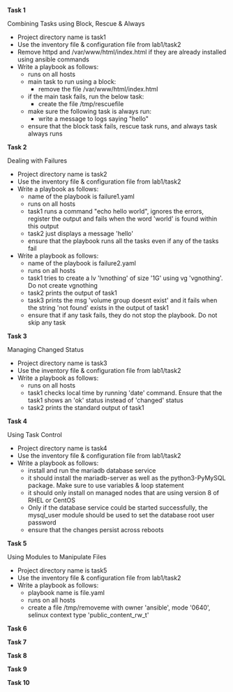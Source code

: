 
**Task 1** 

Combining Tasks using Block, Rescue & Always 

-  Project directory name is task1
-  Use the inventory file & configuration file from lab1/task2
-  Remove httpd and /var/www/html/index.html if they are already installed using ansible commands
-  Write a playbook as follows:
   - runs on all hosts
   - main task to run using a block:
     - remove the file /var/www/html/index.html
   - if the main task fails, run the below task:
     - create the file /tmp/rescuefile
   - make sure the following task is always run:
     - write a message to logs saying "hello"
   - ensure that the block task fails, rescue task runs, and always task always runs

**Task 2**

Dealing with Failures

-  Project directory name is task2
-  Use the inventory file & configuration file from lab1/task2
-  Write a playbook as follows:
   - name of the playbook is failure1.yaml
   - runs on all hosts
   - task1 runs a command "echo hello world", ignores the errors, register the output and fails when the word 'world' is found within this output
   - task2 just displays a message 'hello'
   - ensure that the playbook runs all the tasks even if any of the tasks fail
-  Write a playbook as follows:
   - name of the playbook is failure2.yaml
   - runs on all hosts
   - task1 tries to create a lv 'lvnothing' of size '1G' using vg 'vgnothing'. Do not create vgnothing
   - task2 prints the output of task1
   - task3 prints the msg 'volume group doesnt exist' and it fails when the string 'not found' exists in the output of task1
   - ensure that if any task fails, they do not stop the playbook. Do not skip any task

**Task 3**

Managing Changed Status

-  Project directory name is task3
-  Use the inventory file & configuration file from lab1/task2
-  Write a playbook as follows:
   - runs on all hosts
   - task1 checks local time by running 'date' command. Ensure that the task1 shows an 'ok' status instead of 'changed' status
   - task2 prints the standard output of task1

**Task 4**

Using Task Control

-  Project directory name is task4
-  Use the inventory file & configuration file from lab1/task2
-  Write a playbook as follows:
   - install and run the mariadb database service
   - it should install the mariadb-server as well as the python3-PyMySQL package. Make sure to use variables & loop statement
   - it should only install on managed nodes that are using version 8 of RHEL or CentOS
   - Only if the database service could be started successfully, the mysql_user module should be used to set the database root user password
   - ensure that the changes persist across reboots

**Task 5**

Using Modules to Manipulate Files

-  Project directory name is task5
-  Use the inventory file & configuration file from lab1/task2
-  Write a playbook as follows:
   - playbook name is file.yaml
   - runs on all hosts
   - create a file /tmp/removeme with owner 'ansible', mode '0640', selinux context type 'public_content_rw_t'

**Task 6**


**Task 7**


**Task 8**


**Task 9**


**Task 10**



